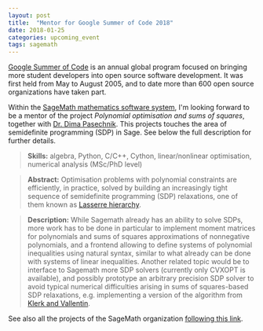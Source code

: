 ```yaml
---
layout: post
title:  "Mentor for Google Summer of Code 2018"
date: 2018-01-25
categories: upcoming_event
tags: sagemath
---
```


[Google Summer of Code](https://summerofcode.withgoogle.com/) is an annual global
program focused on bringing more student developers into open source software
development. It was first held from May to August 2005, and to date more than 600 open source
organizations have taken part.

Within the [SageMath mathematics software system](www.sagemath.org), I'm looking forward
to be a mentor of the project *Polynomial optimisation and sums of squares*,
together with [Dr. Dima Pasechnik](https://www.cs.ox.ac.uk/people/dmitrii.pasechnik/).
This projects touches the area of semidefinite programming (SDP) in Sage. See below the full
description for further details.

> **Skills:** algebra, Python, C/C++, Cython, linear/nonlinear optimisation, numerical analysis (MSc/PhD level)

> **Abstract:** Optimisation problems with polynomial constraints are efficiently, in practice, solved by building an increasingly tight sequence of semidefinite programming (SDP) relaxations, one of them known as [Lasserre hierarchy](https://en.wikipedia.org/wiki/Sum-of-squares_optimization).

> **Description:** While Sagemath already has an ability to solve SDPs, more work has to be done in particular to implement moment matrices for polynomials and sums of squares approximations of nonnegative polynomials, and a frontend allowing to define systems of polynomial inequalities using natural syntax, similar to what already can be done with systems of linear inequalities. Another related topic would be to interface to Sagemath more SDP solvers (currently only CVXOPT is available), and possibly prototype an arbitrary precision SDP solver to avoid typical numerical difficulties arising in sums of squares-based SDP relaxations, e.g. implementing a version of the algorithm from [Klerk and Vallentin](https://arxiv.org/abs/1507.03549).

See also all the projects of the SageMath organization
[following this link](https://wiki.sagemath.org/GSoC/2018).
